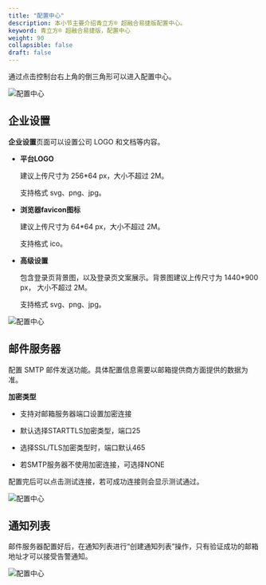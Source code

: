 ```yaml
---
title: "配置中心"
description: 本小节主要介绍青立方® 超融合易捷版配置中心。 
keyword: 青立方® 超融合易捷版，配置中心
weight: 90
collapsible: false
draft: false
---
```


通过点击控制台右上角的倒三角形可以进入配置中心。

![配置中心](../_images/configuration.png)

## 企业设置

**企业设置**页面可以设置公司 LOGO 和文档等内容。

- **平台LOGO**
  
  建议上传尺寸为 256*64 px，大小不超过 2M。
  
  支持格式 svg、png、jpg。

- **浏览器favicon图标**
  
  建议上传尺寸为 64*64 px，大小不超过 2M。
  
  支持格式 ico。

- **高级设置**
  
  包含登录页背景图，以及登录页文案展示。背景图建议上传尺寸为 1440*900 px， 大小不超过 2M。
  
  支持格式 svg、png、jpg。

![配置中心](../_images/configuration2.png)

## 邮件服务器

配置 SMTP 邮件发送功能。具体配置信息需要以邮箱提供商方面提供的数据为准。

**加密类型**

- 支持对邮箱服务器端口设置加密连接

- 默认选择STARTTLS加密类型，端口25

- 选择SSL/TLS加密类型时，端口默认465

- 若SMTP服务器不使用加密连接，可选择NONE

配置完后可以点击测试连接，若可成功连接则会显示测试通过。

![配置中心](../_images/configuration3.png)

## 通知列表

邮件服务器配置好后，在通知列表进行“创建通知列表”操作，只有验证成功的邮箱地址才可以接受告警通知。

![配置中心](../_images/configuration4.png)
